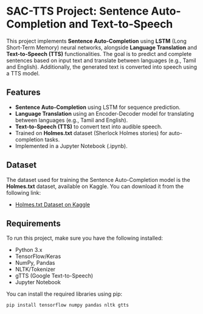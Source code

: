 # SAC-TTS Project: Sentence Auto-Completion and Text-to-Speech

This project implements **Sentence Auto-Completion** using **LSTM** (Long Short-Term Memory) neural networks, alongside **Language Translation** and **Text-to-Speech (TTS)** functionalities. The goal is to predict and complete sentences based on input text and translate between languages (e.g., Tamil and English). Additionally, the generated text is converted into speech using a TTS model.

## Features

- **Sentence Auto-Completion** using LSTM for sequence prediction.
- **Language Translation** using an Encoder-Decoder model for translating between languages (e.g., Tamil and English).
- **Text-to-Speech (TTS)** to convert text into audible speech.
- Trained on **Holmes.txt** dataset (Sherlock Holmes stories) for auto-completion tasks.
- Implemented in a Jupyter Notebook (.ipynb).

## Dataset

The dataset used for training the Sentence Auto-Completion model is the **Holmes.txt** dataset, available on Kaggle. You can download it from the following link:

- [Holmes.txt Dataset on Kaggle](https://www.kaggle.com/datasets/arthurtok/holmes-text)

## Requirements

To run this project, make sure you have the following installed:

- Python 3.x
- TensorFlow/Keras
- NumPy, Pandas
- NLTK/Tokenizer
- gTTS (Google Text-to-Speech)
- Jupyter Notebook

You can install the required libraries using pip:

```bash
pip install tensorflow numpy pandas nltk gtts
